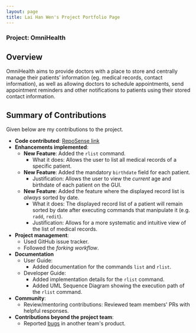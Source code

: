 ```yaml
---
layout: page
title: Lai Han Wen's Project Portfolio Page
---
```


### Project: OmniHealth

## Overview

OmniHealth aims to provide doctors with a place to store and centrally manage their patients’ information (eg. medical records, contact information), as well as allowing doctors to schedule appointments, send appointment reminders and other notifications to patients using their stored contact information.

## Summary of Contributions

Given below are my contributions to the project.

* **Code contributed**: [RepoSense link](https://nus-cs2103-ay2223s1.github.io/tp-dashboard/?search=hanwenlai&breakdown=true)
* **Enhancements implemented**:
  * **New Feature**: Added the `rlist` command.
    * What it does: Allows the user to list all medical records of a specific patient.
  * **New Feature**: Added the mandatory `birthdate` field for each patient.
    * Justification: Allows the user to view the *current* age and birthdate of each patient on the GUI.
  * **New Feature**: Added the feature where the displayed record list is *always* sorted by date.
    * What it does: The displayed record list of a patient will remain sorted by date after executing commands that manipulate it (e.g. `radd`, `redit`).
    * Justification: Allows for a more systematic and intuitive view of the list of medical records.
* **Project management**:
  * Used GitHub issue tracker.
  * Followed the *forking workflow*.
* **Documentation**
  * User Guide:
    * Added documentation for the commands `list` and `rlist`.
  * Developer Guide:
    * Added implementation details for the `rlist` command.
    * Added UML Sequence Diagram showing the execution path of the `rlist` command.
* **Community**:
  * Review/mentoring contributions: Reviewed team members' PRs with helpful responses.
* **Contributions beyond the project team**:
  * Reported [bugs](https://github.com/hanwenlai/ped/issues) in another team's product.
